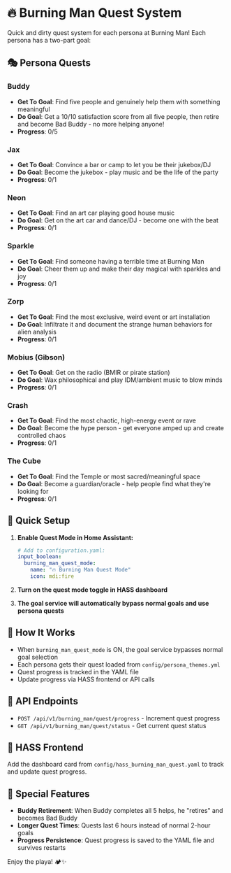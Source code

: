 # 🔥 Burning Man Quest System

Quick and dirty quest system for each persona at Burning Man! Each persona has a two-part goal:

## 🎭 Persona Quests

### Buddy 
- **Get To Goal**: Find five people and genuinely help them with something meaningful
- **Do Goal**: Get a 10/10 satisfaction score from all five people, then retire and become Bad Buddy - no more helping anyone!
- **Progress**: 0/5

### Jax 
- **Get To Goal**: Convince a bar or camp to let you be their jukebox/DJ
- **Do Goal**: Become the jukebox - play music and be the life of the party
- **Progress**: 0/1

### Neon
- **Get To Goal**: Find an art car playing good house music
- **Do Goal**: Get on the art car and dance/DJ - become one with the beat
- **Progress**: 0/1

### Sparkle
- **Get To Goal**: Find someone having a terrible time at Burning Man
- **Do Goal**: Cheer them up and make their day magical with sparkles and joy
- **Progress**: 0/1

### Zorp
- **Get To Goal**: Find the most exclusive, weird event or art installation
- **Do Goal**: Infiltrate it and document the strange human behaviors for alien analysis
- **Progress**: 0/1

### Mobius (Gibson)
- **Get To Goal**: Get on the radio (BMIR or pirate station)
- **Do Goal**: Wax philosophical and play IDM/ambient music to blow minds
- **Progress**: 0/1

### Crash
- **Get To Goal**: Find the most chaotic, high-energy event or rave
- **Do Goal**: Become the hype person - get everyone amped up and create controlled chaos
- **Progress**: 0/1

### The Cube
- **Get To Goal**: Find the Temple or most sacred/meaningful space
- **Do Goal**: Become a guardian/oracle - help people find what they're looking for
- **Progress**: 0/1

## 🚀 Quick Setup

1. **Enable Quest Mode in Home Assistant:**
   ```yaml
   # Add to configuration.yaml:
   input_boolean:
     burning_man_quest_mode:
       name: "🔥 Burning Man Quest Mode"
       icon: mdi:fire
   ```

2. **Turn on the quest mode toggle in HASS dashboard**

3. **The goal service will automatically bypass normal goals and use persona quests**

## 🎯 How It Works

- When `burning_man_quest_mode` is ON, the goal service bypasses normal goal selection
- Each persona gets their quest loaded from `config/persona_themes.yml`
- Quest progress is tracked in the YAML file
- Update progress via HASS frontend or API calls

## 🔧 API Endpoints

- `POST /api/v1/burning_man/quest/progress` - Increment quest progress
- `GET /api/v1/burning_man/quest/status` - Get current quest status

## 📱 HASS Frontend

Add the dashboard card from `config/hass_burning_man_quest.yaml` to track and update quest progress.

## 🎪 Special Features

- **Buddy Retirement**: When Buddy completes all 5 helps, he "retires" and becomes Bad Buddy
- **Longer Quest Times**: Quests last 6 hours instead of normal 2-hour goals
- **Progress Persistence**: Quest progress is saved to the YAML file and survives restarts

Enjoy the playa! 🏕️✨